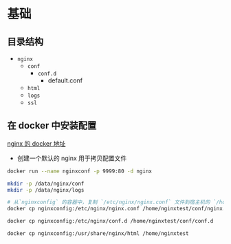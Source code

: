 # 基础
## 目录结构
- `nginx` 
	- `conf` 
		- `conf.d` 
			- default.conf
	- `html` 
	- `logs` 
	- `ssl` 

## 在 docker 中安装配置
[nginx 的 docker 地址](https://hub.docker.com/_/nginx)

- 创建一个默认的 nginx 用于拷贝配置文件
```bash
docker run --name nginxconf -p 9999:80 -d nginx
```

```bash
mkdir -p /data/nginx/conf
mkdir -p /data/nginx/logs

# 从`nginxconfig` 的容器中，复制 `/etc/nginx/nginx.conf` 文件到宿主机的 `/home/nginxtest/conf/nginx.conf` 
docker cp nginxconfig:/etc/nginx/nginx.conf /home/nginxtest/conf/nginx.conf

docker cp nginxconfig:/etc/nginx/conf.d /home/nginxtest/conf/conf.d

docker cp nginxconfig:/usr/share/nginx/html /home/nginxtest
```








